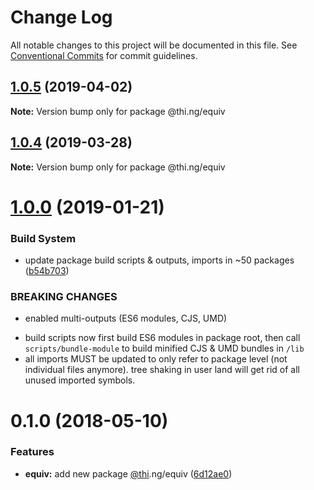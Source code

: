 # Change Log

All notable changes to this project will be documented in this file.
See [Conventional Commits](https://conventionalcommits.org) for commit guidelines.

## [1.0.5](https://github.com/thi-ng/umbrella/compare/@thi.ng/equiv@1.0.4...@thi.ng/equiv@1.0.5) (2019-04-02)

**Note:** Version bump only for package @thi.ng/equiv





## [1.0.4](https://github.com/thi-ng/umbrella/compare/@thi.ng/equiv@1.0.3...@thi.ng/equiv@1.0.4) (2019-03-28)

**Note:** Version bump only for package @thi.ng/equiv







# [1.0.0](https://github.com/thi-ng/umbrella/compare/@thi.ng/equiv@0.1.15...@thi.ng/equiv@1.0.0) (2019-01-21)


### Build System

* update package build scripts & outputs, imports in ~50 packages ([b54b703](https://github.com/thi-ng/umbrella/commit/b54b703))


### BREAKING CHANGES

* enabled multi-outputs (ES6 modules, CJS, UMD)

- build scripts now first build ES6 modules in package root, then call
  `scripts/bundle-module` to build minified CJS & UMD bundles in `/lib`
- all imports MUST be updated to only refer to package level
  (not individual files anymore). tree shaking in user land will get rid of
  all unused imported symbols.


<a name="0.1.0"></a>
# 0.1.0 (2018-05-10)


### Features

* **equiv:** add new package [@thi](https://github.com/thi).ng/equiv ([6d12ae0](https://github.com/thi-ng/umbrella/commit/6d12ae0))

